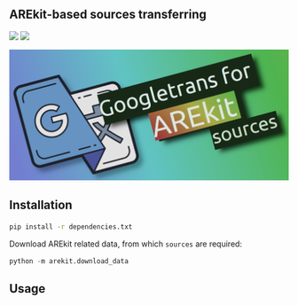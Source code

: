 ## AREkit-based sources transferring

![](https://img.shields.io/badge/Python-3.6-brightgreen.svg)
![](https://img.shields.io/badge/AREkit-0.23.0-orange.svg)

<p align="center">
    <img src="logo.png"/>
</p>


## Installation
```bash
pip install -r dependencies.txt
```

Download AREkit related data, from which `sources` are required:
```python
python -m arekit.download_data
```

## Usage